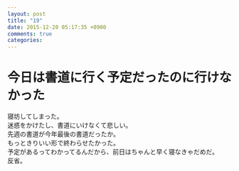 ```yaml
---
layout: post
title: "19"
date: 2015-12-20 05:17:35 +0900
comments: true
categories: 
---
```


今日は書道に行く予定だったのに行けなかった
===
寝坊してしまった。  
迷惑をかけたし、書道にいけなくて悲しい。  
先週の書道が今年最後の書道だったか。  
もっときりいい形で終わらせたかった。  
予定があるってわかってるんだから、前日はちゃんと早く寝なきゃだめだ。  
反省。
